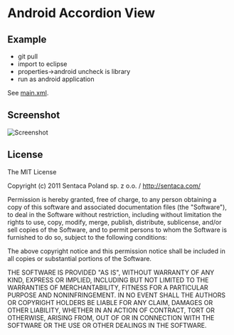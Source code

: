 Android Accordion View
======================

Example
-------
 * git pull
 * import to eclipse
 * properties->android uncheck is library
 * run as android application

See [main.xml](https://github.com/hamsterready/android-accordion-view/blob/master/res/layout/main.xml).

Screenshot
----------
![Screenshot](https://raw.github.com/hamsterready/android-accordion-view/master/screenshot.png)

License
-------

The MIT License

Copyright (c) 2011 Sentaca Poland sp. z o.o. / http://sentaca.com/

Permission is hereby granted, free of charge, to any person obtaining a copy
of this software and associated documentation files (the "Software"), to deal
in the Software without restriction, including without limitation the rights
to use, copy, modify, merge, publish, distribute, sublicense, and/or sell
copies of the Software, and to permit persons to whom the Software is
furnished to do so, subject to the following conditions:

The above copyright notice and this permission notice shall be included in
all copies or substantial portions of the Software.

THE SOFTWARE IS PROVIDED "AS IS", WITHOUT WARRANTY OF ANY KIND, EXPRESS OR
IMPLIED, INCLUDING BUT NOT LIMITED TO THE WARRANTIES OF MERCHANTABILITY,
FITNESS FOR A PARTICULAR PURPOSE AND NONINFRINGEMENT. IN NO EVENT SHALL THE
AUTHORS OR COPYRIGHT HOLDERS BE LIABLE FOR ANY CLAIM, DAMAGES OR OTHER
LIABILITY, WHETHER IN AN ACTION OF CONTRACT, TORT OR OTHERWISE, ARISING FROM,
OUT OF OR IN CONNECTION WITH THE SOFTWARE OR THE USE OR OTHER DEALINGS IN
THE SOFTWARE.
